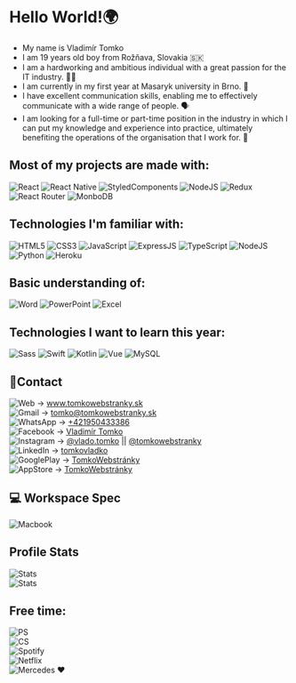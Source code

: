 # Hello World!🌍

* My name is Vladimír Tomko
* I am 19 years old boy from Rožňava, Slovakia 🇸🇰
* I am a hardworking and ambitious individual with a great passion for the IT industry. 🙋‍♂️
* I am currently in my first year at Masaryk university in Brno. 🏫  
* I have excellent communication skills, enabling me to effectively communicate with a wide range of people. 🗣
* I am looking for a full-time or part-time position in the industry in which I can put my knowledge and experience into practice, ultimately benefiting the operations of the organisation that I work for. 🏦

 
## Most of my projects are made with:

![React](https://img.shields.io/badge/React-20232A?style=for-the-badge&logo=react&logoColor=61DAFB)
![React Native](https://img.shields.io/badge/React_Native-20232A?style=for-the-badge&logo=react&logoColor=61DAFB)
![StyledComponents](https://img.shields.io/badge/styled--components-DB7093?style=for-the-badge&logo=styled-components&logoColor=white)
![NodeJS](https://img.shields.io/badge/Node.js-43853D?style=for-the-badge&logo=node.js&logoColor=white)
![Redux](https://img.shields.io/badge/Redux-593D88?style=for-the-badge&logo=redux&logoColor=white)
![React Router](https://img.shields.io/badge/React_Router-CA4245?style=for-the-badge&logo=react-router&logoColor=white)
![MonboDB](https://img.shields.io/badge/MongoDB-4EA94B?style=for-the-badge&logo=mongodb&logoColor=white)

## Technologies I'm familiar with:

![HTML5](https://img.shields.io/badge/HTML5-E34F26?style=for-the-badge&logo=html5&logoColor=white)
![CSS3](https://img.shields.io/badge/CSS3-1572B6?style=for-the-badge&logo=css3&logoColor=white)
![JavaScript](https://img.shields.io/badge/JavaScript-F7DF1E?style=for-the-badge&logo=javascript&logoColor=black)
![ExpressJS](https://img.shields.io/badge/Express.js-404D59?style=for-the-badge)
![TypeScript](https://img.shields.io/badge/TypeScript-007ACC?style=for-the-badge&logo=typescript&logoColor=white)
![NodeJS](https://img.shields.io/badge/Node.js-43853D?style=for-the-badge&logo=node.js&logoColor=white)
![Python](https://img.shields.io/badge/Python-14354C?style=for-the-badge&logo=python&logoColor=white)
![Heroku](https://img.shields.io/badge/Heroku-430098?style=for-the-badge&logo=heroku&logoColor=white)

## Basic understanding of:

![Word](https://img.shields.io/badge/Microsoft_Word-2B579A?style=for-the-badge&logo=microsoft-word&logoColor=white)
![PowerPoint](https://img.shields.io/badge/Microsoft_PowerPoint-B7472A?style=for-the-badge&logo=microsoft-powerpoint&logoColor=white)
![Excel](https://img.shields.io/badge/Microsoft_Excel-217346?style=for-the-badge&logo=microsoft-excel&logoColor=white)

## Technologies I want to learn this year:

![Sass](https://img.shields.io/badge/Sass-CC6699?style=for-the-badge&logo=sass&logoColor=white)
![Swift](https://img.shields.io/badge/Swift-FA7343?style=for-the-badge&logo=swift&logoColor=white)
![Kotlin](https://img.shields.io/badge/Kotlin-0095D5?&style=for-the-badge&logo=kotlin&logoColor=white)
![Vue](https://img.shields.io/badge/Vue.js-35495E?style=for-the-badge&logo=vue.js&logoColor=4FC08D)
![MySQL](https://img.shields.io/badge/MySQL-00000F?style=for-the-badge&logo=mysql&logoColor=white)


## 📱Contact
![Web](https://badgen.net/badge/website/.sk/gray) -> www.tomkowebstranky.sk  
![Gmail](https://img.shields.io/badge/Gmail-D14836?style=for-the-badge&logo=gmail&logoColor=white) -> tomko@tomkowebstranky.sk  
![WhatsApp](https://img.shields.io/badge/WhatsApp-25D366?style=for-the-badge&logo=whatsapp&logoColor=white) -> [+421950433386](+421950433386)  
![Facebook](https://img.shields.io/badge/Facebook-1877F2?style=for-the-badge&logo=facebook&logoColor=white) -> [Vladimír Tomko](https://www.facebook.com/tomko.vlado/)  
![Instagram](https://img.shields.io/badge/Instagram-E4405F?style=for-the-badge&logo=instagram&logoColor=white) -> [@vlado.tomko](https://www.instagram.com/vlado.tomko/)  || [@tomkowebstranky](https://www.instagram.com/tomkowebstranky/)    
![LinkedIn](https://img.shields.io/badge/LinkedIn-0077B5?style=for-the-badge&logo=linkedin&logoColor=white) -> [tomkovladko](https://www.linkedin.com/in/tomkovladko/)  
![GooglePlay](https://img.shields.io/badge/Google_Play-414141?style=for-the-badge&logo=google-play&logoColor=white) -> [TomkoWebstránky](https://play.google.com/store/apps/developer?id=TomkoWebstránky)  
![AppStore](https://img.shields.io/badge/App_Store-0D96F6?style=for-the-badge&logo=app-store&logoColor=white) -> [TomkoWebstránky](https://apps.apple.com/pl/developer/tomkowebstránky/id1579247811)

## 💻 Workspace Spec
![Macbook](https://img.shields.io/badge/Apple-MacBook_Pro_M1-999999?style=for-the-badge&logo=apple&logoColor=white)

## Profile Stats
![Stats](https://github-readme-stats.vercel.app/api?username=VladimirTomko&theme=blue-green)  
![Stats](https://github-readme-stats.vercel.app/api/top-langs/?username=VladimirTomko&theme=blue-green)

## Free time:
![PS](https://img.shields.io/badge/PlayStation_5-003791?style=for-the-badge&logo=playstation&logoColor=white)  
![CS](https://img.shields.io/badge/Counter_Strike-000000?style=for-the-badge&logo=counter-strike&logoColor=white)  
![Spotify](https://img.shields.io/badge/Spotify-1ED760?&style=for-the-badge&logo=spotify&logoColor=white)  
![Netflix](https://img.shields.io/badge/Netflix-E50914?style=for-the-badge&logo=netflix&logoColor=white)  
![Mercedes](https://aleen42.github.io/badges/src/mercedes_benz.svg) ♥️

